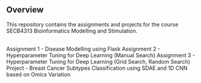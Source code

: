 ## Overview
This repository contains the assignments and projects for the course SECB4313 Bioinformatics Modelling and Stimulation. <br><br>

Assignment 1 - Disease Modelling using Flask
Assignment 2 - Hyperparameter Tuning for Deep Learning (Manual Search)
Assignment 3 - Hyperparameter Tuning for Deep Learning (Grid Search, Random Search)
Project - Breast Cancer Subtypes Classification using SDAE and 1D CNN based on Omics Variation



